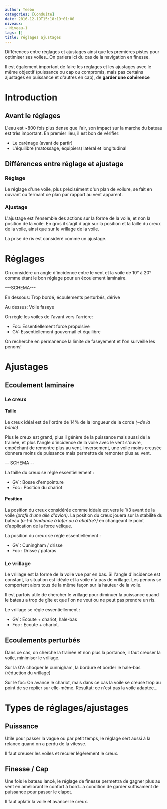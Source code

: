 ```yaml
---
author: Teebo
categories: [Conduite]
date: 2016-12-19T15:18:19+01:00
niveaux:
- Niveau-1
tags: []
title: réglages ajustages
---
```

Différences entre réglages et ajustages ainsi que les premières pistes pour optimiser ses voiles...On parlera ici du cas de la navigation en finesse.

Il est également important de faire les réglages et les ajustages avec le même objectif (puissance ou cap ou compromis, mais pas certains ajustages en puissance et d'autres en cap), de **garder une cohérence**

<!--more-->

# Introduction

## Avant le réglages
L'eau est ~800 fois plus dense que l'air, son impact sur la marche du bateau est très important. En premier lieu, il est bon de vérifier:

* Le carénage (avant de partir)
* L'équilibre (matossage, équipiers) latéral et longitudinal



## Différences entre réglage et ajustage

### Réglage

Le réglage d'une voile, plus précisément d'un plan de voilure, se fait en ouvrant ou fermant ce plan par rapport au vent apparent.



### Ajustage

L'ajustage est l'ensemble des actions sur la forme de la voile, et non la position de la voile. En gros il s'agit d'agir sur la position et la taille du creux de la voile, ainsi que sur le vrillage de la voile.

La prise de ris est considéré comme un ajustage.



# Réglages

On considère un angle d'incidence entre le vent et la voile de 10° à 20° comme étant le bon réglage pour un écoulement laminaire.

---SCHEMA---

En dessous: Trop bordé, écoulements perturbés, dérive

Au dessus: Voile faseye

On règle les voiles de l'avant vers l'arrière:

* Foc: Essentiellement force propulsive
* GV: Essentiellement gouvernail et équilibre

On recherche en permanence la limite de faseyement et l'on surveille les penons!



# Ajustages

## Ecoulement laminaire

### Le creux

#### Taille

Le creux idéal est de l'ordre de 14% de la longueur de la corde *(~de la bôme)*

Plus le creux est grand, plus il génère de la puissance mais aussi de la trainée, et plus l'angle d'incidence de la voile avec le vent s'ouvre, empêchant de remontre plus au vent. Inversement, une voile moins creusée donnera moins de puissance mais permettra de remonter plus au vent.

-- SCHEMA --

La taille du creux se régle essentiellement :

* GV : Bosse d'empointure
* Foc : Position du chariot

#### Position

La position du creux considérée comme idéale est vers le 1/3 avant de la voile *(profil d'une aile d'avion)*. La position du creux jouera sur la stabilité du bateau *(a-t-il tendance à lofer ou à abattre?)* en changeant le point d'application de la force vélique.

La position du creux se régle essentiellement :

- GV : Cuningham / drisse
- Foc : Drisse / pataras

### Le vrillage

Le vrillage est la forme de la voile vue par en bas. Si l'angle d'incidence est constant, la situation est idéale et la voile n'a pas de vrillage. Les penons se comportent alors tous de la même façon sur la hauteur de la voile.

Il est parfois utile de chercher le vrillage pour diminuer la puissance quand le bateau a trop de gîte et que l'on ne veut ou ne peut pas prendre un ris.

Le vrillage se règle essentiellement :

* GV :  Ecoute + chariot, hale-bas
* Foc : Ecoute + chariot.

## Ecoulements perturbés

Dans ce cas, on cherche la traînée et non plus la portance, il faut creuser la voile, minimiser le vrillage.

Sur la GV: choquer le cunnigham, la bordure et border le hale-bas (réduction du vrillage)

Sur le foc: On avance le chariot, mais dans ce cas la voile se creuse trop au point de se replier sur elle-même. Résultat: ce n'est pas la voile adaptée...



# Types de réglages/ajustages

## Puissance

Utile pour passer la vague ou par petit temps, le réglage sert aussi à la relance quand on a perdu de la vitesse.

Il faut creuser les voiles et reculer légèrement le creux.

## Finesse / Cap

Une fois le bateau lancé, le réglage de finesse permettra de gagner plus au vent en améliorant le confort à bord...a condition de garder suffisament de puissance pour passer le clapot.

Il faut aplatir la voile et avancer le creux.

